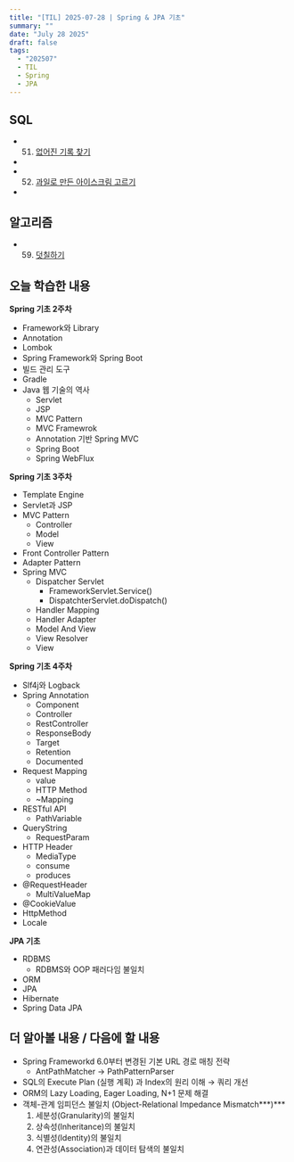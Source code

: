 ```yaml
---
title: "[TIL] 2025-07-28 | Spring & JPA 기초"
summary: ""
date: "July 28 2025"
draft: false
tags:
  - "202507"
  - TIL
  - Spring
  - JPA
---
```



## SQL

- 51. [없어진 기록 찾기](https://school.programmers.co.kr/learn/courses/30/lessons/59042)
- 
- 52. [과일로 만든 아이스크림 고르기](https://school.programmers.co.kr/learn/courses/30/lessons/133025)
- 
## 알고리즘

- 59. [덧칠하기](https://school.programmers.co.kr/learn/courses/30/lessons/161989)

## 오늘 학습한 내용

**Spring 기초 2주차**

- Framework와 Library
- Annotation
- Lombok
- Spring Framework와 Spring Boot
- 빌드 관리 도구
- Gradle
- Java 웹 기술의 역사
    - Servlet
    - JSP
    - MVC Pattern
    - MVC Framewrok
    - Annotation 기반 Spring MVC
    - Spring Boot
    - Spring WebFlux

**Spring 기초 3주차**

- Template Engine
- Servlet과 JSP
- MVC Pattern
    - Controller
    - Model
    - View
- Front Controller Pattern
- Adapter Pattern
- Spring MVC
    - Dispatcher Servlet
        - FrameworkServlet.Service()
        - DispatchterServlet.doDispatch()
    - Handler Mapping
    - Handler Adapter
    - Model And View
    - View Resolver
    - View

**Spring 기초 4주차**

- Slf4j와 Logback
- Spring Annotation
    - Component
    - Controller
    - RestController
    - ResponseBody
    - Target
    - Retention
    - Documented
- Request Mapping
    - value
    - HTTP Method
    - ~Mapping
- RESTful API
    - PathVariable
- QueryString
    - RequestParam
- HTTP Header
    - MediaType
    - consume
    - produces
- @RequestHeader
    - MultiValueMap
- @CookieValue
- HttpMethod
- Locale

**JPA 기초**

- RDBMS
    - RDBMS와 OOP 패러다임 불일치
- ORM
- JPA
- Hibernate
- Spring Data JPA

## 더 알아볼 내용 / 다음에 할 내용

- Spring Frameworkd 6.0부터 변경된 기본 URL 경로 매칭 전략
    - AntPathMatcher → PathPatternParser
- SQL의 Execute Plan (실행 계획) 과 Index의 원리 이해 → 쿼리 개선
- ORM의 Lazy Loading, Eager Loading, N+1 문제 해결
- 객체-관계 임피던스 불일치 (Object-Relational Impedance Mismatch***)***
    1. 세분성(Granularity)의 불일치
    2. 상속성(Inheritance)의 불일치
    3. 식별성(Identity)의 불일치
    4. 연관성(Association)과 데이터 탐색의 불일치